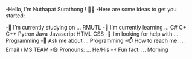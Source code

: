 -Hello, I'm Nuthapat Surathong ! 👋💓
-Here are some ideas to get you started:

-🔭 I’m currently studying on ... RMUTL
-🌱 I’m currently learning ... C# C+ C++ Pytron Java Javascript HTML CSS
-🤔 I’m looking for help with ... Programming
-💬 Ask me about ... Programming
-📫 How to reach me: ... Email / MS TEAM
-😄 Pronouns: ... He/His
-⚡ Fun fact: ... Morning
